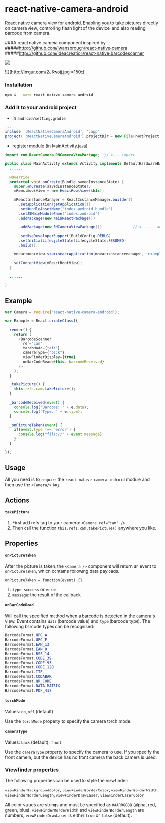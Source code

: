 # react-native-camera-android
React native camera view for android. Enabling you to take pictures directly on camera view, controlling flash light of the device, and also reading barcode from camera.

###A react native camera component inspired by
#####https://github.com/lwansbrough/react-native-camera
#####https://github.com/ideacreation/react-native-barcodescanner

![](http://imgur.com/WgleJwy.jpg)

![](http://imgur.com/2JKwojj.jpg =150x)

### Installation

```bash
npm i --save react-native-camera-android
```

### Add it to your android project

* In `android/setting.gradle`

```gradle
...
include ':ReactNativeCameraAndroid', ':app'
project(':ReactNativeCameraAndroid').projectDir = new File(rootProject.projectDir, '../node_modules/react-native-camera-android/android')
```

* register module (in MainActivity.java)

```java
import com.ReactCamera.RNCameraViewPackage;  // <--- import

public class MainActivity extends Activity implements DefaultHardwareBackBtnHandler {
  ......

  @Override
  protected void onCreate(Bundle savedInstanceState) {
    super.onCreate(savedInstanceState);
    mReactRootView = new ReactRootView(this);

    mReactInstanceManager = ReactInstanceManager.builder()
      .setApplication(getApplication())
      .setBundleAssetName("index.android.bundle")
      .setJSMainModuleName("index.android")
      .addPackage(new MainReactPackage())

      .addPackage(new RNCameraViewPackage())              // <------ add here
      
      .setUseDeveloperSupport(BuildConfig.DEBUG)
      .setInitialLifecycleState(LifecycleState.RESUMED)
      .build();

    mReactRootView.startReactApplication(mReactInstanceManager, "ExampleRN", null);

    setContentView(mReactRootView);
  }

  ......

}
```

## Example
```javascript
var Camera = require('react-native-camera-android');

var Example = React.createClass({

  render() {
    return (
      <BarcodeScanner
        ref="cam"
        torchMode={"off"}
        cameraType={"back"}
        viewFinderDisplay={true}
        onBarCodeRead={this._barcodeReceived}
      />
    );
  }

  _takePicture() {
    this.refs.cam.takePicture();
  }

  _barcodeReceived(event) {
    console.log('Barcode: ' + e.data);
    console.log('Type: ' + e.type);
  }

  _onPictureTaken(event) {
    if(event.type !== 'error') {
      console.log("file://" + event.message)
    }
  }

});
```

## Usage

All you need is to `require` the `react-native-camera-android` module and then use the
`<Camera/>` tag.

## Actions

#### `takePicture`

1. First add refs tag to your camera: `<Camera ref="cam" />`
2. Then call the function `this.refs.cam.takePicture()` anywhere you like.



## Properties

#### `onPictureTaken`

After the picture is taken, the `<Camera />` component will return an event to `onPictureTaken`, which contains following data payloads.

`onPictureTaken = function(event) {} `

1. `type`: `success` or `error`
2. `message`: the result of the callback

#### `onBarCodeRead`

Will call the specified method when a barcode is detected in the camera's view.
Event contains `data` (barcode value) and `type` (barcode type).
The following barcode types can be recognised:

```java
BarcodeFormat.UPC_A
BarcodeFormat.UPC_E
BarcodeFormat.EAN_13
BarcodeFormat.EAN_8
BarcodeFormat.RSS_14
BarcodeFormat.CODE_39
BarcodeFormat.CODE_93
BarcodeFormat.CODE_128
BarcodeFormat.ITF
BarcodeFormat.CODABAR
BarcodeFormat.QR_CODE
BarcodeFormat.DATA_MATRIX
BarcodeFormat.PDF_417
```

#### `torchMode`

Values:
`on`,
`off` (default)

Use the `torchMode` property to specify the camera torch mode.

#### `cameraType`

Values:
`back` (default),
`front`

Use the `cameraType` property to specify the camera to use. If you specify the front camera, but the device has no front camera the back camera is used.

### Viewfinder properties

The following properties can be used to style the viewfinder:

`viewFinderBackgroundColor`,
`viewFinderBorderColor`,
`viewFinderBorderWidth`,
`viewFinderBorderLength`,
`viewFinderDrawLaser`,
`viewFinderLaserColor`

All color values are strings and must be specified as `#AARRGGBB` (alpha, red, green, blue). `viewFinderBorderWidth` and `viewFinderBorderLength` are numbers, `viewFinderDrawLaser` is either `true` or `false` (default).
